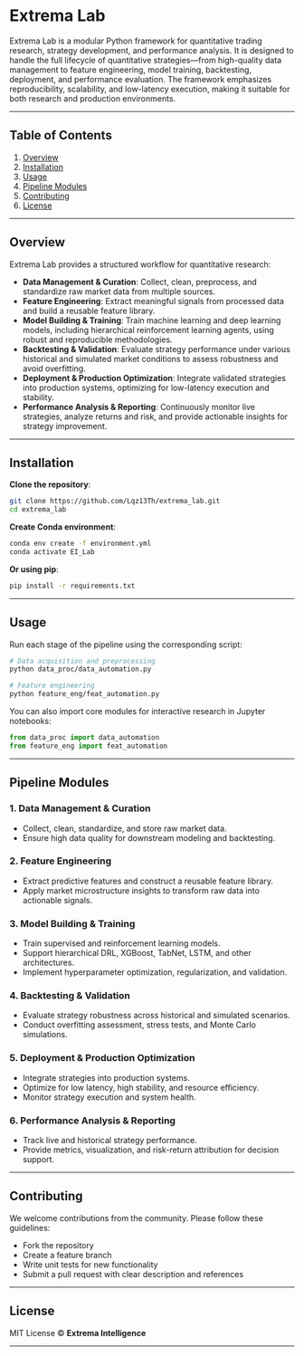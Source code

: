 # **Extrema Lab**

Extrema Lab is a modular Python framework for quantitative trading research, strategy development, and performance analysis. It is designed to handle the full lifecycle of quantitative strategies—from high-quality data management to feature engineering, model training, backtesting, deployment, and performance evaluation. The framework emphasizes reproducibility, scalability, and low-latency execution, making it suitable for both research and production environments.

---

## **Table of Contents**

1. [Overview](#overview)
2. [Installation](#installation)
3. [Usage](#usage)
4. [Pipeline Modules](#pipeline-modules)
5. [Contributing](#contributing)
6. [License](#license)

---

## **Overview**

Extrema Lab provides a structured workflow for quantitative research:

* **Data Management & Curation**: Collect, clean, preprocess, and standardize raw market data from multiple sources.
* **Feature Engineering**: Extract meaningful signals from processed data and build a reusable feature library.
* **Model Building & Training**: Train machine learning and deep learning models, including hierarchical reinforcement learning agents, using robust and reproducible methodologies.
* **Backtesting & Validation**: Evaluate strategy performance under various historical and simulated market conditions to assess robustness and avoid overfitting.
* **Deployment & Production Optimization**: Integrate validated strategies into production systems, optimizing for low-latency execution and stability.
* **Performance Analysis & Reporting**: Continuously monitor live strategies, analyze returns and risk, and provide actionable insights for strategy improvement.

---

## **Installation**

**Clone the repository**:

```bash
git clone https://github.com/Lqz13Th/extrema_lab.git
cd extrema_lab
```

**Create Conda environment**:

```bash
conda env create -f environment.yml
conda activate EI_Lab
```

**Or using pip**:

```bash
pip install -r requirements.txt
```

---

## **Usage**

Run each stage of the pipeline using the corresponding script:

```bash
# Data acquisition and preprocessing
python data_proc/data_automation.py

# Feature engineering
python feature_eng/feat_automation.py
```

You can also import core modules for interactive research in Jupyter notebooks:

```python
from data_proc import data_automation
from feature_eng import feat_automation
```

---

## **Pipeline Modules**

### **1. Data Management & Curation**

* Collect, clean, standardize, and store raw market data.
* Ensure high data quality for downstream modeling and backtesting.

### **2. Feature Engineering**

* Extract predictive features and construct a reusable feature library.
* Apply market microstructure insights to transform raw data into actionable signals.

### **3. Model Building & Training**

* Train supervised and reinforcement learning models.
* Support hierarchical DRL, XGBoost, TabNet, LSTM, and other architectures.
* Implement hyperparameter optimization, regularization, and validation.

### **4. Backtesting & Validation**

* Evaluate strategy robustness across historical and simulated scenarios.
* Conduct overfitting assessment, stress tests, and Monte Carlo simulations.

### **5. Deployment & Production Optimization**

* Integrate strategies into production systems.
* Optimize for low latency, high stability, and resource efficiency.
* Monitor strategy execution and system health.

### **6. Performance Analysis & Reporting**

* Track live and historical strategy performance.
* Provide metrics, visualization, and risk-return attribution for decision support.

---

## **Contributing**

We welcome contributions from the community. Please follow these guidelines:

* Fork the repository
* Create a feature branch
* Write unit tests for new functionality
* Submit a pull request with clear description and references

---

## **License**

MIT License © **Extrema Intelligence**

---
